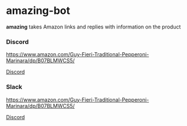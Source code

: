 # amazing-bot

**amazing** takes Amazon links and replies with information on the product


### Discord

https://www.amazon.com/Guy-Fieri-Traditional-Pepperoni-Marinara/dp/B07BLMWCS5/

[Discord](resources/discord.png)


### Slack

https://www.amazon.com/Guy-Fieri-Traditional-Pepperoni-Marinara/dp/B07BLMWCS5/

[Discord](resources/slack.png)
